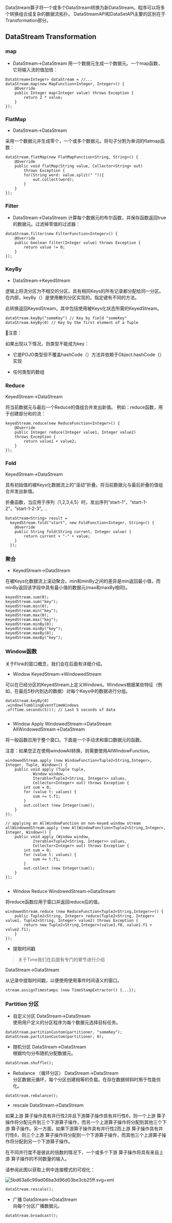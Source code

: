 
DataStream算子将一个或多个DataStream转换为新DataStream。程序可以将多个转换组合成复杂的数据流拓扑。
DataStreamAPI和DataSetAPI主要的区别在于Transformation部分。
## DataStream Transformation

### map
* DataStream→DataStream
用一个数据元生成一个数据元。一个map函数，它将输入流的值加倍：
```
DataStream<Integer> dataStream = //...
dataStream.map(new MapFunction<Integer, Integer>() {
    @Override
    public Integer map(Integer value) throws Exception {
        return 2 * value;
    }
});
```


### FlatMap

* DataStream→DataStream

采用一个数据元并生成零个，一个或多个数据元。将句子分割为单词的flatmap函数：

```
dataStream.flatMap(new FlatMapFunction<String, String>() {
    @Override
    public void flatMap(String value, Collector<String> out)
        throws Exception {
        for(String word: value.split(" ")){
            out.collect(word);
        }
    }
});
```

### Filter
* DataStream→DataStream	
计算每个数据元的布尔函数，并保存函数返回true的数据元。过滤掉零值的过滤器：

```
dataStream.filter(new FilterFunction<Integer>() {
    @Override
    public boolean filter(Integer value) throws Exception {
        return value != 0;
    }
});
```

### KeyBy
* DataStream→KeyedStream

逻辑上将流分区为不相交的分区。具有相同Keys的所有记录都分配给同一分区。在内部，keyBy（）是使用散列分区实现的。指定键有不同的方法。

此转换返回KeyedStream，其中包括使用被Keys化状态所需的KeyedStream。

```
dataStream.keyBy("someKey") // Key by field "someKey"
dataStream.keyBy(0) // Key by the first element of a Tuple
```

🌺注意：

如果出现以下情况，则类型不能成为key：

* 它是POJO类型但不覆盖hashCode（）方法并依赖于Object.hashCode（）实现

* 任何类型的数组

### Reduce
KeyedStream→DataStream

将当前数据元与最后一个Reduce的值组合并发出新值。 
例如：reduce函数，用于创建部分和的流：

```
keyedStream.reduce(new ReduceFunction<Integer>() {
    @Override
    public Integer reduce(Integer value1, Integer value2)
    throws Exception {
        return value1 + value2;
    }
});   
```
### Fold
KeyedStream→DataStream

具有初始值的被Keys化数据流上的“滚动”折叠。将当前数据元与最后折叠的值组合并发出新值。 

折叠函数，当应用于序列（1,2,3,4,5）时，发出序列“start-1”，“start-1-2”，“start-1-2-3”,. ..

```
DataStream<String> result =
  keyedStream.fold("start", new FoldFunction<Integer, String>() {
    @Override
    public String fold(String current, Integer value) {
        return current + "-" + value;
    }
  });
```

### 聚合
* KeyedStream→DataStream

在被Keys化数据流上滚动聚合。min和minBy之间的差异是min返回最小值，而minBy返回该字段中具有最小值的数据元(max和maxBy相同)。

```
keyedStream.sum(0);
keyedStream.sum("key");
keyedStream.min(0);
keyedStream.min("key");
keyedStream.max(0);
keyedStream.max("key");
keyedStream.minBy(0);
keyedStream.minBy("key");
keyedStream.maxBy(0);
keyedStream.maxBy("key");
```

### Window函数

关于Flink的窗口概念，我们会在后面有详细介绍。

* Window
KeyedStream→WindowedStream

可以在已经分区的KeyedStream上定义Windows。Windows根据某些特征（例如，在最后5秒内到达的数据）对每个Keys中的数据进行分组。

```
dataStream.keyBy(0)
.window(TumblingEventTimeWindows
.of(Time.seconds(5))); // Last 5 seconds of data
    
```
* Window Apply
WindowedStream→DataStream 
AllWindowedStream→DataStream

将一般函数应用于整个窗口。下面是一个手动求和窗口数据元的函数。

注意：如果您正在使用windowAll转换，则需要使用AllWindowFunction。

```
windowedStream.apply (new WindowFunction<Tuple2<String,Integer>, Integer, Tuple, Window>() {
    public void apply (Tuple tuple,
            Window window,
            Iterable<Tuple2<String, Integer>> values,
            Collector<Integer> out) throws Exception {
        int sum = 0;
        for (value t: values) {
            sum += t.f1;
        }
        out.collect (new Integer(sum));
    }
});

// applying an AllWindowFunction on non-keyed window stream
allWindowedStream.apply (new AllWindowFunction<Tuple2<String,Integer>, Integer, Window>() {
    public void apply (Window window,
            Iterable<Tuple2<String, Integer>> values,
            Collector<Integer> out) throws Exception {
        int sum = 0;
        for (value t: values) {
            sum += t.f1;
        }
        out.collect (new Integer(sum));
    }
});
    
```

* Window Reduce
WindowedStream→DataStream

将reduce函数应用于窗口并返回reduce后的值。

```
windowedStream.reduce (new ReduceFunction<Tuple2<String,Integer>>() {
    public Tuple2<String, Integer> reduce(Tuple2<String, Integer> value1, Tuple2<String, Integer> value2) throws Exception {
        return new Tuple2<String,Integer>(value1.f0, value1.f1 + value2.f1);
    }
});
```

* 提取时间戳
>关于Time我们在后面有专门的章节进行介绍


DataStream→DataStream

从记录中提取时间戳，以便使用使用事件时间语义的窗口。

```
stream.assignTimestamps (new TimeStampExtractor() {...});
```

### Partition 分区

* 自定义分区
DataStream→DataStream	
使用用户定义的分区程序为每个数据元选择目标任务。

```
dataStream.partitionCustom(partitioner, "someKey");
dataStream.partitionCustom(partitioner, 0);
```

* 随机分区
DataStream→DataStream	
根据均匀分布随机分配数据元。
```
dataStream.shuffle();
```     
* Rebalance （循环分区）
DataStream→DataStream	
分区数据元循环，每个分区创建相等的负载。在存在数据倾斜时用于性能优化。
```
dataStream.rebalance();
```

* rescale
DataStream→DataStream

如果上游 算子操作具有并行性2并且下游算子操作具有并行性6，则一个上游 算子操作将分配元件到三个下游算子操作，而另一个上游算子操作将分配到其他三个下游 算子操作。另一方面，如果下游算子操作具有并行性2而上游 算子操作具有并行性6，则三个上游 算子操作将分配到一个下游算子操作，而其他三个上游算子操作将分配到另一个下游算子操作。

在不同并行度不是彼此的倍数的情况下，一个或多个下游 算子操作将具有来自上游 算子操作的不同数量的输入。

请参阅此图以获取上例中连接模式的可视化：

![5bd63a6c99ad06ba3d96d03be3cb25ff.svg+xml](evernotecid://DF961740-2AB0-48AB-AAE7-53BB9D286C7A/appyinxiangcom/12131181/ENResource/p1410)
```
dataStream.rescale();
```

* 广播
DataStream→DataStream	
向每个分区广播数据元。
```
dataStream.broadcast();
```      